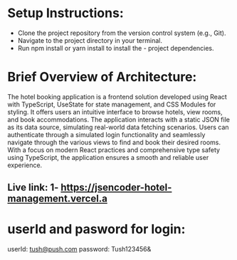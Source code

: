 # Setup Instructions:

- Clone the project repository from the version 
control system (e.g., Git).
- Navigate to the project directory in your terminal.
- Run npm install or yarn install to install the - project dependencies.


# Brief Overview of Architecture:
The hotel booking application is a frontend solution developed using React with TypeScript, UseState for state management, and CSS Modules for styling. It offers users an intuitive interface to browse hotels, view rooms, and book accommodations. The application interacts with a static JSON file as its data source, simulating real-world data fetching scenarios. Users can authenticate through a simulated login functionality and seamlessly navigate through the various views to find and book their desired rooms. With a focus on modern React practices and comprehensive type safety using TypeScript, the application ensures a smooth and reliable user experience.


## Live link: 1- https://jsencoder-hotel-management.vercel.a

# userId and pasword for login: 
userId: tush@push.com
password: Tush123456&
